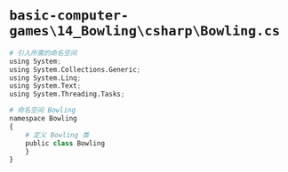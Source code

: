 # `basic-computer-games\14_Bowling\csharp\Bowling.cs`

```py
# 引入所需的命名空间
using System;
using System.Collections.Generic;
using System.Linq;
using System.Text;
using System.Threading.Tasks;

# 命名空间 Bowling
namespace Bowling
{
    # 定义 Bowling 类
    public class Bowling
    }
}
```